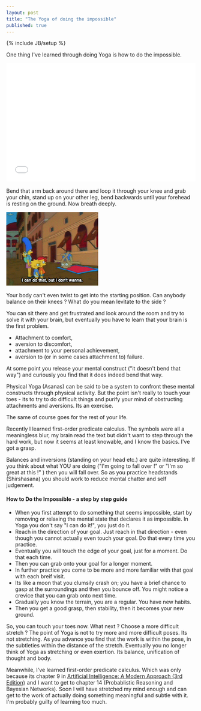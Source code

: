 ```yaml
---
layout: post
title: "The Yoga of doing the impossible"
published: true
---
```

{% include JB/setup %}

One thing I've learned through doing Yoga is how to do the impossible.

<iframe width="100%" height="315" src="//www.youtube.com/embed/8pIgs03TYo4" frameborder="0" allowfullscreen="true">&nbsp;</iframe>

Bend that arm back around there and loop it through your knee and grab your chin, stand up on your other leg, bend backwards until your forehead is resting on the ground.  Now breath deeply.

![yoga1](/images/simpsons.gif)

Your body can't even twist to get into the starting position.  Can anybody balance on their knees ?  What do you mean levitate to the side ?


You can sit there and get frustrated and look around the room and try to solve it with your brain, but eventually you have to learn that your brain is the first problem.

- Attachment to comfort,
- aversion to discomfort,
- attachment to your personal achievement,
- aversion to (or in some cases attachment to) failure.


At some point you release your mental construct ("it doesn't bend that way") and curiously you find that it does indeed bend that way.

Physical Yoga (Asanas) can be said to be a system to confront these mental constructs through physical activity.  But the point isn't really to touch your toes - its to try to do difficult things and purify your mind of obstructing attachments and aversions.  Its an exercise.

The same of course goes for the rest of your life.

Recently I learned first-order predicate calculus.  The symbols were all a meaningless blur, my brain read the text but didn't want to step through the hard work, but now it seems at least knowable, and I know the basics.  I've got a grasp.

Balances and inversions (standing on your head etc.) are quite interesting.  If you think about what YOU are doing ("I'm going to fall over !" or "I'm so great at this !" ) then you will fall over.  So as you practice headstands (Shirshasana) you should work to reduce mental chatter and self judgement.

#### How to Do the Impossible - a step by step guide

- When you first attempt to do something that seems impossible, start by removing or relaxing the mental state that declares it as impossible.  In Yoga you don't say "I can do it!", you just do it.
- Reach in the direction of your goal.  Just reach in that direction - even though you cannot actually even touch your goal. Do that every time you practice.
- Eventually you will touch the edge of your goal, just for a moment. Do that each time.
- Then you can grab onto your goal for a longer moment.
- In further practice you come to be more and more familiar with that goal with each breif visit.
- Its like a moon that you clumsily crash on; you have a brief chance to gasp at the surroundings and then you bounce off.  You might notice a crevice that you can grab onto next time.
- Gradually you know the terrain, you are a regular.  You have new habits.
- Then you get a good grasp, then stability, then it becomes your new ground.


So, you can touch your toes now.  What next ?  Choose a more difficult stretch ?   The point of Yoga is not to try more and more difficult poses.  Its not stretching.  As you advance you find that the work is within the pose, in the subtleties within the distance of the stretch. Eventually you no longer think of Yoga as stretching or even exertion.  Its balance, unification of thought and body.

Meanwhile, I've learned first-order predicate calculus.  Which was only because its chapter 9 in <a href="http://www.amazon.com/gp/product/0136042597/ref=as_li_qf_sp_asin_tl?ie=UTF8&amp;camp=1789&amp;creative=9325&amp;creativeASIN=0136042597&amp;linkCode=as2&amp;tag=crucialsystem-20">Artificial Intelligence: A Modern Approach (3rd Edition)</a><img src="http://ir-na.amazon-adsystem.com/e/ir?t=crucialsystem-20&amp;l=as2&amp;o=1&amp;a=0136042597" width="1" height="1" border="0" alt="" style="border:none !important; margin:0px !important;" />  and I want to get to chapter 14 (Probablistic Reasoning and Bayesian Networks).  Soon I will have stretched my mind enough and can get to the work of actually doing something meaningful and subtle with it.  I'm probably guilty of learning too much.


